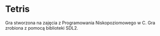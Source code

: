 # Tetris
Gra stworzona na zajęcia z Programowania Niskopoziomowego w C. Gra zrobiona z pomocą biblioteki SDL2.

